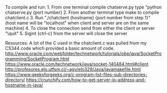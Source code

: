 To compile and run:
	1. From one terminal compile chatserve.py type "python chatserve.py {port number} 
	2. From another terminal type make to compile chatclient.c
	3. Run "./chatclient {hostname} {port number from step 1}" (host name will be "localhost" when client and server are on the same machine)
	4. To close the connection send from either the client or server "\quit"
	5. Sigint {ctrl-c} from the server will close the server


Resources: 
A lot of the C used in the chatclient.c was pulled from my CS344 code which provided a basic amount of code.
http://www.oracle.com/webfolder/technetwork/tutorials/obe/java/SocketProgramming/SocketProgram.html
https://www.oracle.com/technetwork/java/socket-140484.html#client
http://profesores.elo.utfsm.cl/~agv/elo329/Java/javamakefile.html
https://www.geeksforgeeks.org/c-program-list-files-sub-directories-directory/
https://crunchify.com/how-to-get-server-ip-address-and-hostname-in-java/
